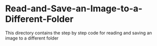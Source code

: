 # Read-and-Save-an-Image-to-a-Different-Folder
This directory contains the step by step code for reading and saving an image to a different folder
